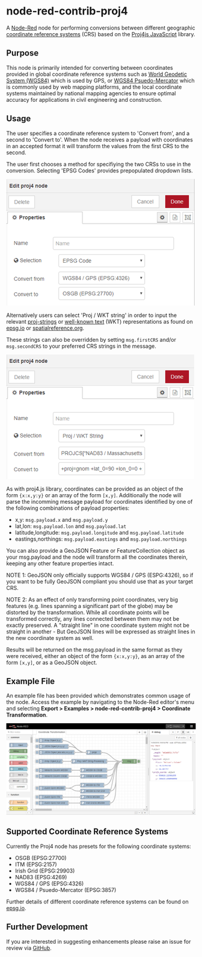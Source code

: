 # node-red-contrib-proj4
A [Node-Red](https://nodered.org/) node for performing conversions between different geographic [coordinate reference systems](https://en.wikipedia.org/wiki/Spatial_reference_system) (CRS) based on the [Proj4js JavaScript](http://proj4js.org/) library.

## Purpose
This node is primarily intended for converting between coordinates provided in global coordinate reference systems such as [World Geodetic System (WGS84)](https://en.wikipedia.org/wiki/World_Geodetic_System) which is used by GPS, or [WGS84 Psuedo-Mercator](https://en.wikipedia.org/wiki/Web_Mercator_projection) which is commonly used by web mapping platforms, and the local coordinate systems maintained by national mapping agencies to ensure optimal accuracy for applications in civil engineering and construction.

## Usage
The user specifies a coordinate reference system to 'Convert from', and a second to 'Convert to'. When the node receives a payload with coordinates in an accepted format it will transform the values from the first CRS to the second.

The user first chooses a method for specifiying the two CRSs to use in the conversion. Selecting 'EPSG Codes' provides prepopulated dropdown lists. 

![EPSG Code](images/EPSG_Code.PNG)

Alternatively users can select 'Proj / WKT string' in order to input the relevant [proj-strings](https://proj.org/usage/quickstart.html) or [well-known text](https://en.wikipedia.org/wiki/Well-known_text_representation_of_coordinate_reference_systems) (WKT) representations as found on [epsg.io](http://epsg.io/) or [spatialreference.org](https://spatialreference.org/).

These strings can also be overridden by setting `msg.firstCRS` and/or `msg.secondCRS` to your preferred CRS strings in the message. 

![Proj WKT String](images/Proj_WKT_String.PNG)

As with proj4.js library, coordinates can be provided as an object of the form `{x:x,y:y}` or an array of the form `[x,y]`. Additionally the node will parse the incomming message payload for coordinates identified by one of the following combinations of payload properties:
- x,y: `msg.payload.x` and `msg.payload.y`
- lat,lon: `msg.payload.lon` and `msg.payload.lat`
- latitude,longitude: `msg.payload.longitude` and `msg.payload.latitude`
- eastings,northings: `msg.payload.eastings` and `msg.payload.northings`

You can also provide a GeoJSON Feature or FeatureCollection object as your msg.payload and the node will transform all the coordinates therein, keeping any other feature properties intact. 

NOTE 1: GeoJSON only officially supports WGS84 / GPS (ESPG:4326), so if you want to be fully GeoJSON compliant you should use that as your target CRS.  

NOTE 2: As an effect of only transforming point coordinates, very big features (e.g. lines spanning a significant part of the globe) may be distorted by the transformation. While all coordinate points will be transformed correctly, any lines connected between them may not be exactly preserved. A "straight line" in one coordinate system might not be straight in another - But GeoJSON lines will be expressed as straight lines in the new coordinate system as well.

Results will be returned on the msg.payload in the same format as they were received, either an object of the form `{x:x,y:y}`, as an array of the form `[x,y]`, or as a GeoJSON object.

## Example File
An example file has been provided which demonstrates common usage of the node. Access the example by navigating to the Node-Red editor's menu and selecting **Export > Examples > node-red-contrib-proj4 > Coordinate Transformation**.

![Example Flow](images/Example_Flow.PNG)

## Supported Coordinate Reference Systems
Currently the Proj4 node has presets for the following coordinate systems:
- OSGB (EPSG:27700)
- ITM (EPSG:2157)
- Irish Grid (EPSG:29903)
- NAD83 (EPSG:4269)
- WGS84 / GPS (EPSG:4326)
- WGS84 / Psuedo-Mercator (EPSG:3857)

Further details of different coordinate reference systems can be found on [epsg.io](https://epsg.io/).

## Further Development 
If you are interested in suggesting enhancements please raise an issue for review via [GitHub](https://github.com/virtualarchitectures/node-red-contrib-proj4). 
